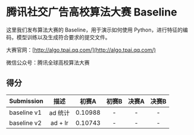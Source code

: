 # 腾讯社交广告高校算法大赛 Baseline

这里我们发布算法大赛的 Baseline，用于演示如何使用 Python，进行特征的编码，模型训练以及生成符合要求的提交文件。

大赛官网：[http://algo.tpai.qq.com/](http://algo.tpai.qq.com/)

微信公众号：腾讯全球高校算法大赛

## 得分
| Submission | 描述| 初赛A | 初赛B | 决赛A | 决赛B |
| :------- | :-------: | :-------: | :-------: | :-------: | :-------: |
| baseline v1 | ad 统计 | 0.10988 | - | - | - |
| baseline v2 | ad + lr | 0.10743 | - | - | - |